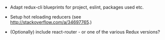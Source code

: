 
- Adapt redux-cli blueprints for project, eslint, packages used etc.

- Setup hot reloading reducers (see http://stackoverflow.com/a/34697765.)

- (Optionally) include react-router - or one of the various Redux versions?

